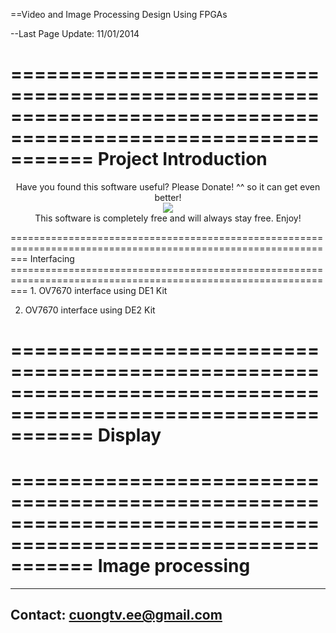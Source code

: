 ==Video and Image Processing Design Using FPGAs

--Last Page Update: 11/01/2014

===============================================================================================================
Project Introduction 
===============================================================================================================

<p align="center">
Have you found this software useful? Please Donate! ^^ so it can get even better! <br />
<a href="https://www.paypal.com/cgi-bin/webscr?cmd=_s-xclick&hosted_button_id=2AM852KBMM62J"><img src="https://www.paypalobjects.com/en_US/i/btn/btn_donateCC_LG.gif" hspace="0" vspace="0" border="0" /></a><br />
This software is completely free and will always stay free. Enjoy!
</p>
===============================================================================================================
Interfacing
===============================================================================================================
1. OV7670 interface using DE1 Kit

2. OV7670 interface using DE2 Kit
 
===============================================================================================================
Display
===============================================================================================================


===============================================================================================================
Image processing
===============================================================================================================

---------------------------------------------------------------------------------------------------------------
Contact: cuongtv.ee@gmail.com
---------------------------------------------------------------------------------------------------------------


